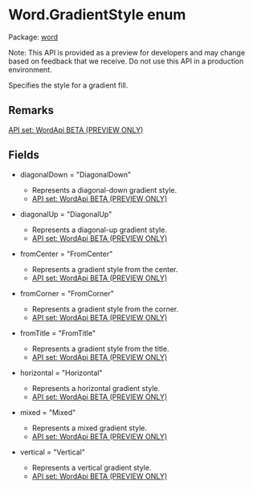 # Word.GradientStyle enum

Package: [word](/en-us/javascript/api/word)

Note: This API is provided as a preview for developers and may change based on feedback that we receive. Do not use this API in a production environment.

Specifies the style for a gradient fill.

## Remarks
[API set: WordApi BETA (PREVIEW ONLY)](/en-us/javascript/api/requirement-sets/word/word-api-requirement-sets)

## Fields
- diagonalDown = "DiagonalDown"
  - Represents a diagonal-down gradient style.
  - [API set: WordApi BETA (PREVIEW ONLY)](/en-us/javascript/api/requirement-sets/word/word-api-requirement-sets)

- diagonalUp = "DiagonalUp"
  - Represents a diagonal-up gradient style.
  - [API set: WordApi BETA (PREVIEW ONLY)](/en-us/javascript/api/requirement-sets/word/word-api-requirement-sets)

- fromCenter = "FromCenter"
  - Represents a gradient style from the center.
  - [API set: WordApi BETA (PREVIEW ONLY)](/en-us/javascript/api/requirement-sets/word/word-api-requirement-sets)

- fromCorner = "FromCorner"
  - Represents a gradient style from the corner.
  - [API set: WordApi BETA (PREVIEW ONLY)](/en-us/javascript/api/requirement-sets/word/word-api-requirement-sets)

- fromTitle = "FromTitle"
  - Represents a gradient style from the title.
  - [API set: WordApi BETA (PREVIEW ONLY)](/en-us/javascript/api/requirement-sets/word/word-api-requirement-sets)

- horizontal = "Horizontal"
  - Represents a horizontal gradient style.
  - [API set: WordApi BETA (PREVIEW ONLY)](/en-us/javascript/api/requirement-sets/word/word-api-requirement-sets)

- mixed = "Mixed"
  - Represents a mixed gradient style.
  - [API set: WordApi BETA (PREVIEW ONLY)](/en-us/javascript/api/requirement-sets/word/word-api-requirement-sets)

- vertical = "Vertical"
  - Represents a vertical gradient style.
  - [API set: WordApi BETA (PREVIEW ONLY)](/en-us/javascript/api/requirement-sets/word/word-api-requirement-sets)